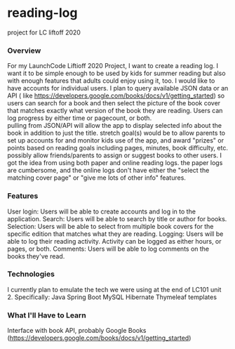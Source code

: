 # reading-log
project for LC liftoff 2020

### Overview
For my LaunchCode Liftioff 2020 Project, I want to create a reading log.  I want it to be simple enough to be used 
by kids for summer reading but also with enough features that adults could enjoy using it, too. 
I would like to have accounts for individual users.  I plan to query available JSON data or an API (
like https://developers.google.com/books/docs/v1/getting_started) so users 
can search for a book and then select the picture of the book cover that matches exactly what version
of the book they are reading.  Users can log progress by either time or pagecount, or both.  
pulling from JSON/API will allow the app 
to display selected info about the book in addition to just the title.  stretch goal(s) would be to allow parents 
to set up accounts for and monitor kids use of the app, and award "prizes" or points based on 
reading goals including pages, minutes, book difficulty, etc.  possibly allow friends/parents to 
assign or suggest books to other users.  I got the idea from using both paper and online reading logs.
the paper logs are cumbersome, and the online logs don't have either the "select the matching cover page"
or "give me lots of other info" features.
### Features
User login: Users will be able to create accounts and log in to the application. 
Search: Users will be able to search by title or author for books.
Selection: Users will be able to select from multiple book covers for the specific edition 
that matches what they are reading.
Logging: Users will be able to log their reading activity.  Activity can be logged as either 
hours, or pages, or both.
Comments: Users will be able to log comments on the books they've read.
### Technologies
I currently plan to emulate the tech we were using at the end of LC101 unit 2.
Specifically:
Java
Spring Boot
MySQL
Hibernate
Thymeleaf templates
### What I'll Have to Learn
Interface with book API, probably Google Books (https://developers.google.com/books/docs/v1/getting_started)
